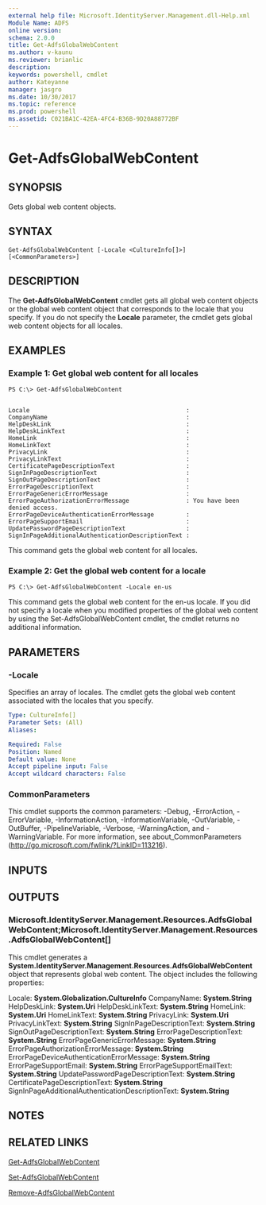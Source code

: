 ```yaml
---
external help file: Microsoft.IdentityServer.Management.dll-Help.xml
Module Name: ADFS
online version: 
schema: 2.0.0
title: Get-AdfsGlobalWebContent
ms.author: v-kaunu
ms.reviewer: brianlic
description: 
keywords: powershell, cmdlet
author: Kateyanne
manager: jasgro
ms.date: 10/30/2017
ms.topic: reference
ms.prod: powershell
ms.assetid: C021BA1C-42EA-4FC4-B36B-9D20A88772BF
---
```


# Get-AdfsGlobalWebContent

## SYNOPSIS
Gets global web content objects.

## SYNTAX

```
Get-AdfsGlobalWebContent [-Locale <CultureInfo[]>] [<CommonParameters>]
```

## DESCRIPTION
The **Get-AdfsGlobalWebContent** cmdlet gets all global web content objects or the global web content object that corresponds to the locale that you specify.
If you do not specify the **Locale** parameter, the cmdlet gets global web content objects for all locales.

## EXAMPLES

### Example 1: Get global web content for all locales
```
PS C:\> Get-AdfsGlobalWebContent


Locale                                            :
CompanyName                                       :
HelpDeskLink                                      :
HelpDeskLinkText                                  :
HomeLink                                          :
HomeLinkText                                      :
PrivacyLink                                       :
PrivacyLinkText                                   :
CertificatePageDescriptionText                    :
SignInPageDescriptionText                         :
SignOutPageDescriptionText                        :
ErrorPageDescriptionText                          :
ErrorPageGenericErrorMessage                      :
ErrorPageAuthorizationErrorMessage                : You have been denied access.
ErrorPageDeviceAuthenticationErrorMessage         :
ErrorPageSupportEmail                             :
UpdatePasswordPageDescriptionText                 :
SignInPageAdditionalAuthenticationDescriptionText :
```

This command gets the global web content for all locales.

### Example 2: Get the global web content for a locale
```
PS C:\> Get-AdfsGlobalWebContent -Locale en-us
```

This command gets the global web content for the en-us locale.
If you did not specify a locale when you modified properties of the global web content by using the Set-AdfsGlobalWebContent cmdlet, the cmdlet returns no additional information.

## PARAMETERS

### -Locale
Specifies an array of locales.
The cmdlet gets the global web content associated with the locales that you specify.

```yaml
Type: CultureInfo[]
Parameter Sets: (All)
Aliases: 

Required: False
Position: Named
Default value: None
Accept pipeline input: False
Accept wildcard characters: False
```

### CommonParameters
This cmdlet supports the common parameters: -Debug, -ErrorAction, -ErrorVariable, -InformationAction, -InformationVariable, -OutVariable, -OutBuffer, -PipelineVariable, -Verbose, -WarningAction, and -WarningVariable. For more information, see about_CommonParameters (http://go.microsoft.com/fwlink/?LinkID=113216).

## INPUTS

## OUTPUTS

### Microsoft.IdentityServer.Management.Resources.AdfsGlobalWebContent;Microsoft.IdentityServer.Management.Resources.AdfsGlobalWebContent[]
This cmdlet generates a **System.IdentityServer.Management.Resources.AdfsGlobalWebContent** object that represents global web content.
The object includes the following properties:

Locale: **System.Globalization.CultureInfo**
CompanyName: **System.String**
HelpDeskLink: **System.Uri**
HelpDeskLinkText: **System.String**
HomeLink: **System.Uri**
HomeLinkText: **System.String**
PrivacyLink: **System.Uri**
PrivacyLinkText: **System.String**
SignInPageDescriptionText: **System.String**
SignOutPageDescriptionText: **System.String**
ErrorPageDescriptionText: **System.String**
ErrorPageGenericErrorMessage: **System.String**
ErrorPageAuthorizationErrorMessage: **System.String**
ErrorPageDeviceAuthenticationErrorMessage: **System.String**
ErrorPageSupportEmail: **System.String**
ErrorPageSupportEmailText: **System.String**
UpdatePasswordPageDescriptionText: **System.String**
CertificatePageDescriptionText: **System.String**
SignInPageAdditionalAuthenticationDescriptionText: **System.String**

## NOTES

## RELATED LINKS

[Get-AdfsGlobalWebContent](./Get-AdfsGlobalWebContent.md)

[Set-AdfsGlobalWebContent](./Set-AdfsGlobalWebContent.md)

[Remove-AdfsGlobalWebContent](./Remove-AdfsGlobalWebContent.md)

